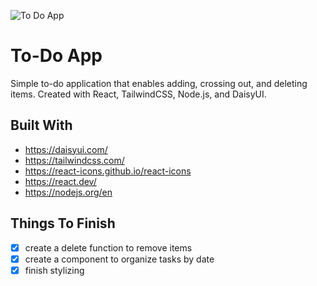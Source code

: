 ![To Do App](https://file%2B.vscode-resource.vscode-cdn.net/c%3A/Users/gigi/Documents/dev/PROJECTS/to-do-react/to-do/src/ToDo.png?version%3D1679604749748)

# To-Do App

Simple to-do application that enables adding, crossing out, and deleting items. Created with React, TailwindCSS, Node.js, and DaisyUI.

## Built With
- https://daisyui.com/
- https://tailwindcss.com/
- https://react-icons.github.io/react-icons
- https://react.dev/
- https://nodejs.org/en

## Things To Finish
- [x] create a delete function to remove items
- [x] create a component to organize tasks by date
- [x] finish stylizing